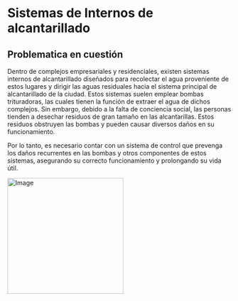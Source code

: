 # Sistemas de Internos de alcantarillado
## Problematica en cuestión
Dentro de complejos empresariales y residenciales, existen sistemas internos de alcantarillado diseñados para recolectar el agua proveniente de estos lugares y dirigir las aguas residuales hacia el sistema principal de alcantarillado de la ciudad. Estos sistemas suelen emplear bombas trituradoras, las cuales tienen la función de extraer el agua de dichos complejos. Sin embargo, debido a la falta de conciencia social, las personas tienden a desechar residuos de gran tamaño en las alcantarillas. Estos residuos obstruyen las bombas y pueden causar diversos daños en su funcionamiento.


Por lo tanto, es necesario contar con un sistema de control que prevenga los daños recurrentes en las bombas y otros componentes de estos sistemas, asegurando su correcto funcionamiento y prolongando su vida útil.

<img width="261" alt="Image" src="https://github.com/user-attachments/assets/0066ef38-1b7c-49fb-a67f-d2e0cc35e5a2" />
